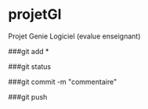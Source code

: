 # projetGl
Projet Genie Logiciel (evalue enseignant)

###git add *

###git status

###git commit -m "commentaire"

###git push
